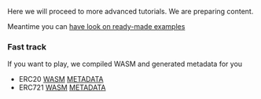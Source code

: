 Here we will proceed to more advanced tutorials. 
We are preparing content.

Meantime you can [have look on ready-made examples](https://github.com/hicommonwealth/ink/tree/master/examples)

### Fast track

If you want to play, we compiled WASM and generated metadata for you
* ERC20 [WASM](https://contracts.edgewa.re/3/assets/erc20.wasm) [METADATA](https://contracts.edgewa.re/3/assets/erc20.json)
* ERC721 [WASM](https://contracts.edgewa.re/3/assets/erc721.wasm) [METADATA](https://contracts.edgewa.re/3/assets/erc721.json)
